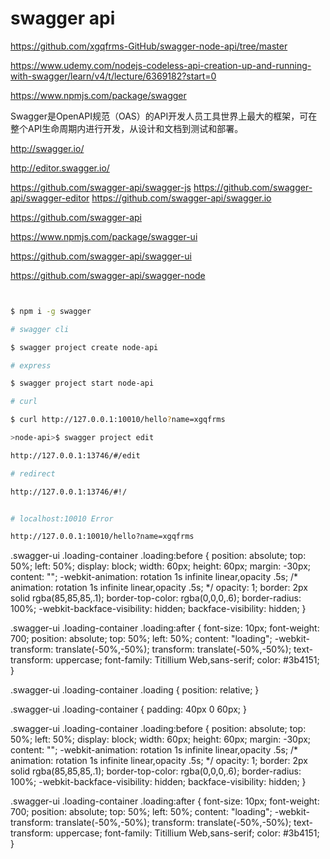 # swagger api

https://github.com/xgqfrms-GitHub/swagger-node-api/tree/master





https://www.udemy.com/nodejs-codeless-api-creation-up-and-running-with-swagger/learn/v4/t/lecture/6369182?start=0

https://www.npmjs.com/package/swagger


Swagger是OpenAPI规范（OAS）的API开发人员工具世界上最大的框架，可在整个API生命周期内进行开发，从设计和文档到测试和部署。


http://swagger.io/

http://editor.swagger.io/




https://github.com/swagger-api/swagger-js
https://github.com/swagger-api/swagger-editor
https://github.com/swagger-api/swagger.io


https://github.com/swagger-api


https://www.npmjs.com/package/swagger-ui

https://github.com/swagger-api/swagger-ui

https://github.com/swagger-api/swagger-node



```sh


$ npm i -g swagger

# swagger cli 

$ swagger project create node-api

# express

$ swagger project start node-api

# curl

$ curl http://127.0.0.1:10010/hello?name=xgqfrms

>node-api>$ swagger project edit

http://127.0.0.1:13746/#/edit

# redirect

http://127.0.0.1:13746/#!/


# localhost:10010 Error

http://127.0.0.1:10010/hello?name=xgqfrms

```










.swagger-ui .loading-container .loading:before {
    position: absolute;
    top: 50%;
    left: 50%;
    display: block;
    width: 60px;
    height: 60px;
    margin: -30px;
    content: "";
    -webkit-animation: rotation 1s infinite linear,opacity .5s;
    /* animation: rotation 1s infinite linear,opacity .5s; */
    opacity: 1;
    border: 2px solid rgba(85,85,85,.1);
    border-top-color: rgba(0,0,0,.6);
    border-radius: 100%;
    -webkit-backface-visibility: hidden;
    backface-visibility: hidden;
}


.swagger-ui .loading-container .loading:after {
    font-size: 10px;
    font-weight: 700;
    position: absolute;
    top: 50%;
    left: 50%;
    content: "loading";
    -webkit-transform: translate(-50%,-50%);
    transform: translate(-50%,-50%);
    text-transform: uppercase;
    font-family: Titillium Web,sans-serif;
    color: #3b4151;
}

.swagger-ui .loading-container .loading {
    position: relative;
}


.swagger-ui .loading-container {
    padding: 40px 0 60px;
}


<div class="loading-container"><div class="loading"></div></div>

.swagger-ui .loading-container .loading:before {
    position: absolute;
    top: 50%;
    left: 50%;
    display: block;
    width: 60px;
    height: 60px;
    margin: -30px;
    content: "";
    -webkit-animation: rotation 1s infinite linear,opacity .5s;
    /* animation: rotation 1s infinite linear,opacity .5s; */
    opacity: 1;
    border: 2px solid rgba(85,85,85,.1);
    border-top-color: rgba(0,0,0,.6);
    border-radius: 100%;
    -webkit-backface-visibility: hidden;
    backface-visibility: hidden;
}

.swagger-ui .loading-container .loading:after {
    font-size: 10px;
    font-weight: 700;
    position: absolute;
    top: 50%;
    left: 50%;
    content: "loading";
    -webkit-transform: translate(-50%,-50%);
    transform: translate(-50%,-50%);
    text-transform: uppercase;
    font-family: Titillium Web,sans-serif;
    color: #3b4151;
}
